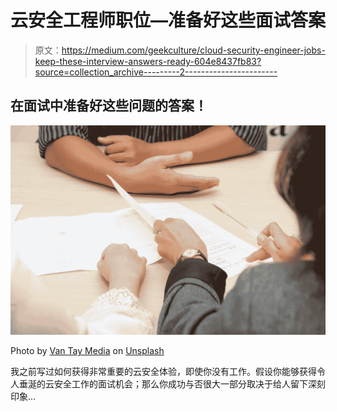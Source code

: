 # 云安全工程师职位—准备好这些面试答案

> 原文：<https://medium.com/geekculture/cloud-security-engineer-jobs-keep-these-interview-answers-ready-604e8437fb83?source=collection_archive---------2----------------------->

## 在面试中准备好这些问题的答案！

![](img/a5ba73566ab2729149b2b0cef2895220.png)

Photo by [Van Tay Media](https://unsplash.com/@vantaymedia?utm_source=medium&utm_medium=referral) on [Unsplash](https://unsplash.com?utm_source=medium&utm_medium=referral)

我之前写过如何获得非常重要的云安全体验，即使你没有工作。假设你能够获得令人垂涎的云安全工作的面试机会；那么你成功与否很大一部分取决于给人留下深刻印象…